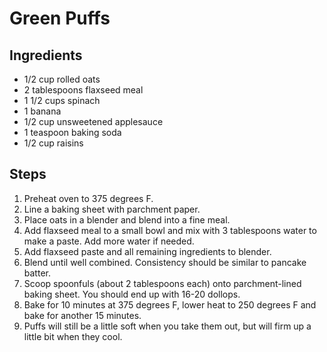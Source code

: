 # Green Puffs

## Ingredients
- 1/2 cup rolled oats
- 2 tablespoons flaxseed meal
- 1 1/2 cups spinach
- 1 banana
- 1/2 cup unsweetened applesauce
- 1 teaspoon baking soda
- 1/2 cup raisins

## Steps
1. Preheat oven to 375 degrees F.
2. Line a baking sheet with parchment paper.
3. Place oats in a blender and blend into a fine meal.
4. Add flaxseed meal to a small bowl and mix with 3 tablespoons water to make a paste. Add more water if needed.
5. Add flaxseed paste and all remaining ingredients to blender.
6. Blend until well combined. Consistency should be similar to pancake batter.
7. Scoop spoonfuls (about 2 tablespoons each) onto parchment-lined baking sheet. You should end up with 16-20 dollops.
8. Bake for 10 minutes at 375 degrees F, lower heat to 250 degrees F and bake for another 15 minutes.
9. Puffs will still be a little soft when you take them out, but will firm up a little bit when they cool.
